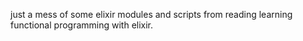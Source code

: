 just a mess of some elixir modules and scripts from reading learning functional programming with elixir.

